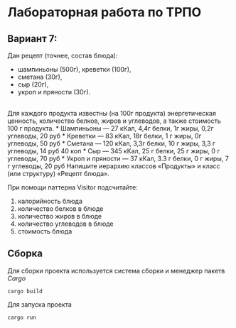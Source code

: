 # Лабораторная работа по ТРПО
## Вариант 7: 
Дан рецепт (точнее, состав блюда): 
 - шампиньоны (500г), креветки (100г),
 - сметана (30г),
 - сыр (20г),
 - укроп и пряности (30г).

<br>
Для каждого продукта известны (на 100г продукта) энергетическая ценность, количество белков, жиров и углеводов, а также стоимость 100 г продукта.
 * Шампиньоны — 27 кКал, 4,4г белки, 1г жиры, 0,2г углеводы, 20 руб
 * Креветки — 83 кКал, 18г белки, 1 г жиры, 0г углеводы, 50 руб
 * Сметана — 120 кКал, 3,3г белки, 10 г жиры, 3,3 г углеводы, 14 руб 40 коп
 * Сыр — 345 кКал, 25 г белки, 25 г жиры, 0 г углеводы, 70 руб
 * Укроп и пряности — 37 кКал, 3.3 г белки, 0 г жиры, 7 г углеводы, 20 руб
Напишите иерархию классов «Продукты» и класс (или структуру) «Рецепт блюда».

<br>

При помощи паттерна Visitor подсчитайте:
1. калорийность блюда
2. количество белков в блюде
3. количество жиров в блюде
4. количество углеводов в блюде
5. стоимость блюда

## Сборка 
Для сборки проекта используется система сборки и менеджер пакетв *Cargo*
``` shell
cargo build
```
Для запуска проекта
``` shell
cargo run
```
